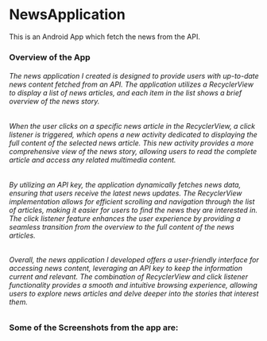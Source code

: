 # NewsApplication
This is an Android App which fetch the news from the API.
### Overview of the App
###### The news application I created is designed to provide users with up-to-date news content fetched from an API. The application utilizes a RecyclerView to display a list of news articles, and each item in the list shows a brief overview of the news story.

###### When the user clicks on a specific news article in the RecyclerView, a click listener is triggered, which opens a new activity dedicated to displaying the full content of the selected news article. This new activity provides a more comprehensive view of the news story, allowing users to read the complete article and access any related multimedia content.

###### By utilizing an API key, the application dynamically fetches news data, ensuring that users receive the latest news updates. The RecyclerView implementation allows for efficient scrolling and navigation through the list of articles, making it easier for users to find the news they are interested in. The click listener feature enhances the user experience by providing a seamless transition from the overview to the full content of the news articles.

###### Overall, the news application I developed offers a user-friendly interface for accessing news content, leveraging an API key to keep the information current and relevant. The combination of RecyclerView and click listener functionality provides a smooth and intuitive browsing experience, allowing users to explore news articles and delve deeper into the stories that interest them.


### Some of the Screenshots from the app are:
